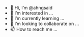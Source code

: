 - 👋 Hi, I’m @ahngsaid
- 👀 I’m interested in ...
- 🌱 I’m currently learning ...
- 💞️ I’m looking to collaborate on ...
- 📫 How to reach me ...

<!---
ahngsaid/ahngsaid is a ✨ special ✨ repository because its `README.md` (this file) appears on your GitHub profile.
You can click the Preview link to take a look at your changes.
--->
